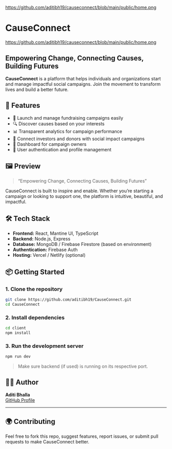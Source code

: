 https://github.com/aditibh19/causeconnect/blob/main/public/home.png

# CauseConnect

https://github.com/aditibh19/causeconnect/blob/main/public/home.png

## Empowering Change, Connecting Causes, Building Futures

**CauseConnect** is a platform that helps individuals and organizations start and manage impactful social campaigns. Join the movement to transform lives and build a better future.

## 🚀 Features

- 🎯 Launch and manage fundraising campaigns easily
- 🔍 Discover causes based on your interests
- 📊 Transparent analytics for campaign performance
- 🧩 Connect investors and donors with social impact campaigns
- 👥 Dashboard for campaign owners
- 🔐 User authentication and profile management

## 🖼️ Preview

> “Empowering Change, Connecting Causes, Building Futures”

CauseConnect is built to inspire and enable. Whether you’re starting a campaign or looking to support one, the platform is intuitive, beautiful, and impactful.

## 🛠️ Tech Stack

- **Frontend:** React, Mantine UI, TypeScript
- **Backend:** Node.js, Express
- **Database:** MongoDB / Firebase Firestore (based on environment)
- **Authentication:** Firebase Auth
- **Hosting:** Vercel / Netlify (optional)

## 📦 Getting Started

### 1. Clone the repository

```bash
git clone https://github.com/aditibh19/CauseConnect.git
cd CauseConnect
```

### 2. Install dependencies

```bash
cd client
npm install
```

### 3. Run the development server

```bash
npm run dev
```

> Make sure backend (if used) is running on its respective port.

## 👩‍💻 Author

**Aditi Bhalla**  
[GitHub Profile](https://github.com/aditibh19)

---

## 🌍 Contributing

Feel free to fork this repo, suggest features, report issues, or submit pull requests to make CauseConnect better.
